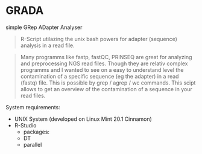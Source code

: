 # GRADA
simple GRep ADapter Analyser

> R-Script utilazing the unix bash powers for adapter (sequence) analysis in a read file.


> Many programms like fastp, fastQC, PRINSEQ are great for analyzing and preprocessing NGS read files. Though they are relativ complex programms and I wanted to see on a easy to understand level the contamination of a specific sequence (eg the adapter) in a read (fastq) file. This is possible by grep / agrep / wc commands. This scipt allows to get an overview of the contamination of a sequence in your read files.

System requirements:

- UNIX System (developed on Linux Mint 20.1 Cinnamon)
- R-Studio
  - packages:
  - DT
  - parallel
